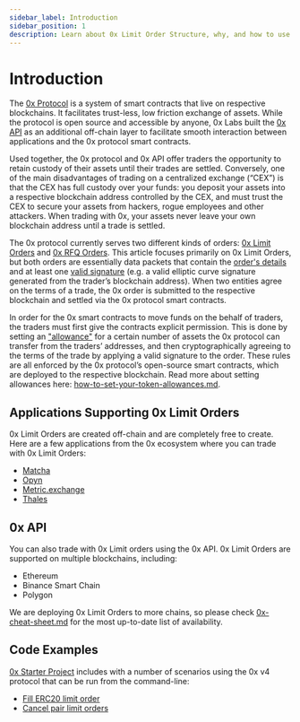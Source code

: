```yaml
---
sidebar_label: Introduction
sidebar_position: 1
description: Learn about 0x Limit Order Structure, why, and how to use it
---
```


# Introduction

The [0x Protocol](broken-reference) is a system of smart contracts that live on respective blockchains. It facilitates trust-less, low friction exchange of assets. While the protocol is open source and accessible by anyone, 0x Labs built the [0x API](../../introduction/introduction-to-0x.md#0x-api) as an additional off-chain layer to facilitate smooth interaction between applications and the 0x protocol smart contracts.

Used together, the 0x protocol and 0x API offer traders the opportunity to retain custody of their assets until their trades are settled. Conversely, one of the main disadvantages of trading on a centralized exchange (“CEX”) is that the CEX has full custody over your funds: you deposit your assets into a respective blockchain address controlled by the CEX, and must trust the CEX to secure your assets from hackers, rogue employees and other attackers. When trading with 0x, your assets never leave your own blockchain address until a trade is settled.

The 0x protocol currently serves two different kinds of orders: [0x Limit Orders](https://protocol.0x.org/en/latest/basics/orders.html#limit-orders) and [0x RFQ Orders](https://protocol.0x.org/en/latest/basics/orders.html#rfq-orders). This article focuses primarily on 0x Limit Orders, but both orders are essentially data packets that contain the [order's details](https://docs.0x.org/advanced-traders/guides/create-a-limit-order) and at least one [valid signature](https://protocol.0x.org/en/latest/basics/orders.html?highlight=signature#how-to-sign) (e.g. a valid elliptic curve signature generated from the trader’s blockchain address). When two entities agree on the terms of a trade, the 0x order is submitted to the respective blockchain and settled via the 0x protocol smart contracts.

In order for the 0x smart contracts to move funds on the behalf of traders, the traders must first give the contracts explicit permission. This is done by setting an ["allowance"](https://tokenallowance.io/) for a certain number of assets the 0x protocol can transfer from the traders’ addresses, and then cryptographically agreeing to the terms of the trade by applying a valid signature to the order. These rules are all enforced by the 0x protocol’s open-source smart contracts, which are deployed to the respective blockchain. Read more about setting allowances here: [how-to-set-your-token-allowances.md](../../0x-swap-api/advanced-topics/how-to-set-your-token-allowances.md "mention").

## Applications Supporting 0x Limit Orders

0x Limit Orders are created off-chain and are completely free to create. Here are a few applications from the 0x ecosystem where you can trade with 0x Limit Orders:

* [Matcha](https://matcha.xyz/)
* [Opyn](https://v2.opyn.co/#/)
* [Metric.exchange](https://metric.exchange/)
* [Thales](https://thalesmarket.io/)

## 0x API

You can also trade with 0x Limit orders using the 0x API. 0x Limit Orders are supported on multiple blockchains, including:

* Ethereum
* Binance Smart Chain
* Polygon

We are deploying 0x Limit Orders to more chains, so please check [0x-cheat-sheet.md](../../introduction/0x-cheat-sheet.md "mention") for the most up-to-date list of availability.

## Code Examples

[0x Starter Project](https://github.com/0xProject/0x-starter-project) includes with a number of scenarios using the 0x v4 protocol that can be run from the command-line:

* [Fill ERC20 limit order](https://github.com/0xProject/0x-starter-project/blob/master/src/scenarios/fill\_erc20\_limit\_order.ts)
* [Cancel pair limit orders](https://github.com/0xProject/0x-starter-project/blob/master/src/scenarios/cancel\_pair\_limit\_orders.ts)